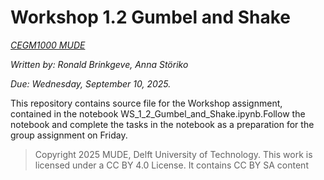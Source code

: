 # Workshop 1.2 Gumbel and Shake

*[CEGM1000 MUDE](http://mude.citg.tudelft.nl/)*

*Written by: Ronald Brinkgeve, Anna Störiko*

*Due: Wednesday, September 10, 2025.*

This repository contains source file for the Workshop assignment, contained in the notebook WS_1_2_Gumbel_and_Shake.ipynb.Follow the notebook and complete the tasks in the notebook as a preparation for the group assignment on Friday.

> Copyright 2025 MUDE, Delft University of Technology. This work is licensed under a CC BY 4.0 License. It contains CC BY SA content
